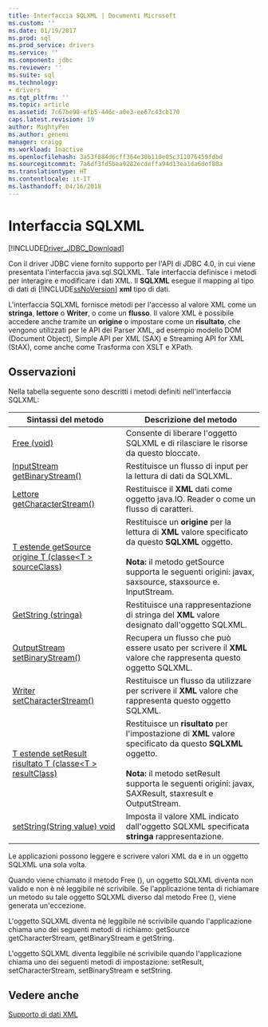 ```yaml
---
title: Interfaccia SQLXML | Documenti Microsoft
ms.custom: ''
ms.date: 01/19/2017
ms.prod: sql
ms.prod_service: drivers
ms.service: ''
ms.component: jdbc
ms.reviewer: ''
ms.suite: sql
ms.technology:
- drivers
ms.tgt_pltfrm: ''
ms.topic: article
ms.assetid: 7c67be98-efb5-446c-a0e3-ee67c43cb170
caps.latest.revision: 19
author: MightyPen
ms.author: genemi
manager: craigg
ms.workload: Inactive
ms.openlocfilehash: 3a53f884d6cff364e30b110e05c311076459fdbd
ms.sourcegitcommit: 7a6df3fd5bea9282ecdeffa94d13ea1da6def80a
ms.translationtype: HT
ms.contentlocale: it-IT
ms.lasthandoff: 04/16/2018
---
```

# <a name="sqlxml-interface"></a>Interfaccia SQLXML
[!INCLUDE[Driver_JDBC_Download](../../includes/driver_jdbc_download.md)]

  Con il driver JDBC viene fornito supporto per l'API di JDBC 4.0, in cui viene presentata l'interfaccia java.sql.SQLXML. Tale interfaccia definisce i metodi per interagire e modificare i dati XML. Il **SQLXML** esegue il mapping al tipo di dati di [!INCLUDE[ssNoVersion](../../includes/ssnoversion_md.md)] **xml** tipo di dati.  
  
 L'interfaccia SQLXML fornisce metodi per l'accesso al valore XML come un **stringa**, **lettore** o **Writer**, o come un **flusso**. Il valore XML è possibile accedere anche tramite un **origine** o impostare come un **risultato**, che vengono utilizzati per le API dei Parser XML, ad esempio modello DOM (Document Object), Simple API per XML (SAX) e Streaming API for XML (StAX), come anche come Trasforma con XSLT e XPath.  
  
## <a name="remarks"></a>Osservazioni  
 Nella tabella seguente sono descritti i metodi definiti nell'interfaccia SQLXML:  
  
|Sintassi del metodo|Descrizione del metodo|  
|-------------------|------------------------|  
|[Free (void)](http://go.microsoft.com/fwlink/?LinkId=131685)|Consente di liberare l'oggetto SQLXML e di rilasciare le risorse da questo bloccate.|  
|[InputStream getBinaryStream()](http://go.microsoft.com/fwlink/?LinkId=131754)|Restituisce un flusso di input per la lettura di dati da SQLXML.|  
|[Lettore getCharacterStream()](http://go.microsoft.com/fwlink/?LinkId=131755)|Restituisce il **XML** dati come oggetto java.IO. Reader o come un flusso di caratteri.|  
|[T estende getSource origine T (classe\<T > sourceClass)](http://go.microsoft.com/fwlink/?LinkId=131756)|Restituisce un **origine** per la lettura di **XML** valore specificato da questo **SQLXML** oggetto.<br /><br /> **Nota:** il metodo getSource supporta le seguenti origini: javax, saxsource, staxsource e. InputStream.|  
|[GetString (stringa)](http://go.microsoft.com/fwlink/?LinkId=131757)|Restituisce una rappresentazione di stringa del **XML** valore designato dall'oggetto SQLXML.|  
|[OutputStream setBinaryStream()](http://go.microsoft.com/fwlink/?LinkId=131758)|Recupera un flusso che può essere usato per scrivere il **XML** valore che rappresenta questo oggetto SQLXML.|  
|[Writer setCharacterStream()](http://go.microsoft.com/fwlink/?LinkId=131759)|Restituisce un flusso da utilizzare per scrivere il **XML** valore che rappresenta questo oggetto SQLXML.|  
|[T estende setResult risultato T (classe\<T > resultClass)](http://go.microsoft.com/fwlink/?LinkId=131760)|Restituisce un **risultato** per l'impostazione di **XML** valore specificato da questo **SQLXML** oggetto.<br /><br /> **Nota:** il metodo setResult supporta le seguenti origini: javax, SAXResult, staxresult e OutputStream.|  
|[setString(String value) void](http://go.microsoft.com/fwlink/?LinkId=131762)|Imposta il valore XML indicato dall'oggetto SQLXML specificata **stringa** rappresentazione.|  
  
 Le applicazioni possono leggere e scrivere valori XML da e in un oggetto SQLXML una sola volta.  
  
 Quando viene chiamato il metodo Free (), un oggetto SQLXML diventa non valido e non è né leggibile né scrivibile. Se l'applicazione tenta di richiamare un metodo su tale oggetto SQLXML diverso dal metodo Free (), viene generata un'eccezione.  
  
 L'oggetto SQLXML diventa né leggibile né scrivibile quando l'applicazione chiama uno dei seguenti metodi di richiamo: getSource getCharacterStream, getBinaryStream e getString.  
  
 L'oggetto SQLXML diventa leggibile né scrivibile quando l'applicazione chiama uno dei seguenti metodi di impostazione: setResult, setCharacterStream, setBinaryStream e setString.  
  
## <a name="see-also"></a>Vedere anche  
 [Supporto di dati XML](../../connect/jdbc/supporting-xml-data.md)  
  
  
